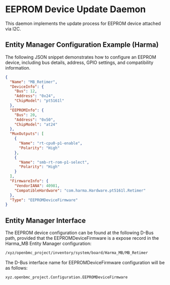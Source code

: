 # EEPROM Device Update Daemon

This daemon implements the update process for EEPROM device attached via I2C.

## Entity Manager Configuration Example (Harma)

The following JSON snippet demonstrates how to configure an EEPROM device,
including bus details, address, GPIO settings, and compatibility information.

```json
{
  "Name": "MB_Retimer",
  "DeviceInfo": {
    "Bus": 12,
    "Address": "0x24",
    "ChipModel": "pt5161l"
  },
  "EEPROMInfo": {
    "Bus": 20,
    "Address": "0x50",
    "ChipModel": "at24"
  },
  "MuxOutputs": [
    {
      "Name": "rt-cpu0-p1-enable",
      "Polarity": "High"
    },
    {
      "Name": "smb-rt-rom-p1-select",
      "Polarity": "High"
    }
  ],
  "FirmwareInfo": {
    "VendorIANA": 40981,
    "CompatibleHardware": "com.harma.Hardware.pt5161l.Retimer"
  },
  "Type": "EEPROMDeviceFirmware"
}
```

## Entity Manager Interface

The EEPROM device configuration can be found at the following D-Bus path,
provided that the EEPROMDeviceFirmware is a expose record in the Harma_MB Entity
Manager configuration:

```bash
/xyz/openbmc_project/inventory/system/board/Harma_MB/MB_Retimer
```

The D-Bus interface name for EEPROMDeviceFirmware configuration will be as
follows:

```bash
xyz.openbmc_project.Configuration.EEPROMDeviceFirmware
```
